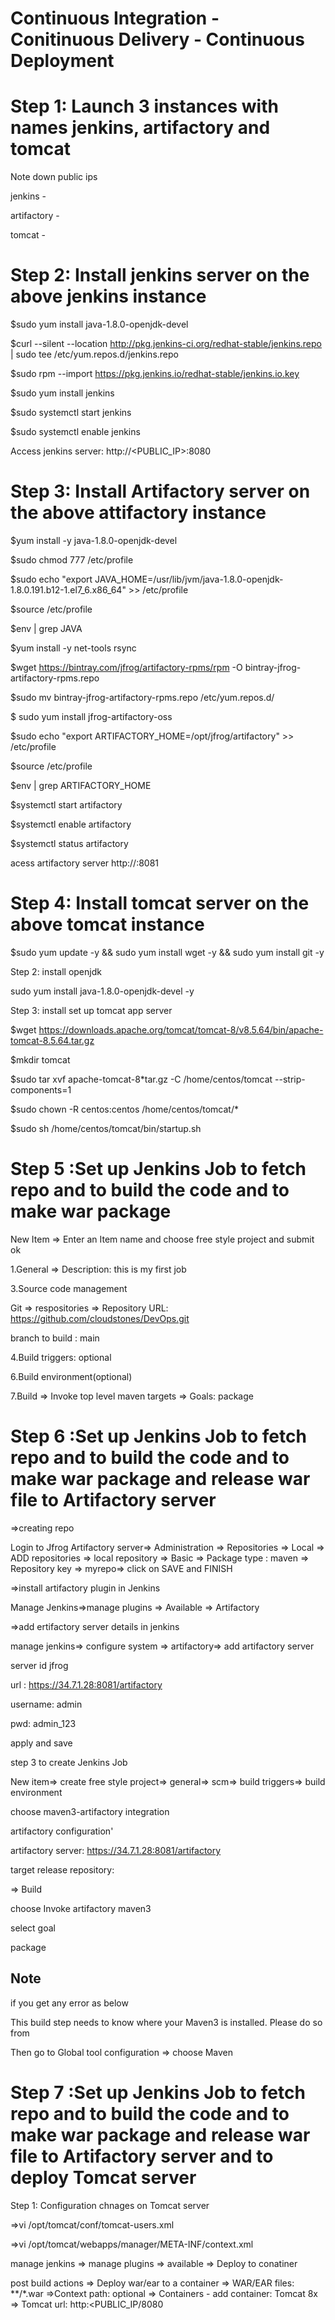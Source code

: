 # Continuous Integration - Conitinuous Delivery - Continuous Deployment

# Step 1: Launch 3 instances with names  jenkins, artifactory and tomcat

Note down public ips

jenkins -

artifactory -

tomcat - 


# Step 2: Install jenkins server on the above jenkins instance

$sudo yum install java-1.8.0-openjdk-devel

$curl --silent --location http://pkg.jenkins-ci.org/redhat-stable/jenkins.repo | sudo tee /etc/yum.repos.d/jenkins.repo

$sudo rpm --import https://pkg.jenkins.io/redhat-stable/jenkins.io.key

$sudo yum install jenkins

$sudo systemctl start jenkins

$sudo systemctl enable jenkins

Access jenkins server:  http://<PUBLIC_IP>:8080


# Step 3: Install Artifactory server on the above attifactory instance

$yum install -y java-1.8.0-openjdk-devel

$sudo chmod 777 /etc/profile

$sudo echo "export JAVA_HOME=/usr/lib/jvm/java-1.8.0-openjdk-1.8.0.191.b12-1.el7_6.x86_64" >> /etc/profile

$source /etc/profile

$env | grep JAVA

$yum install -y net-tools rsync

$wget https://bintray.com/jfrog/artifactory-rpms/rpm -O bintray-jfrog-artifactory-rpms.repo

$sudo mv bintray-jfrog-artifactory-rpms.repo /etc/yum.repos.d/

$ sudo yum install jfrog-artifactory-oss

$sudo echo "export ARTIFACTORY_HOME=/opt/jfrog/artifactory" >> /etc/profile

$source /etc/profile

$env | grep ARTIFACTORY_HOME

$systemctl start artifactory

$systemctl enable artifactory

$systemctl status artifactory

acess artifactory  server  http://<public ip>:8081



# Step 4: Install tomcat server on the above tomcat instance

$sudo yum update -y && sudo yum install wget -y && sudo yum install git -y

Step 2: install openjdk

sudo yum install java-1.8.0-openjdk-devel -y

Step 3: install set up tomcat app server

$wget https://downloads.apache.org/tomcat/tomcat-8/v8.5.64/bin/apache-tomcat-8.5.64.tar.gz

$mkdir tomcat

$sudo tar xvf apache-tomcat-8*tar.gz -C /home/centos/tomcat --strip-components=1

$sudo chown -R centos:centos /home/centos/tomcat/*

$sudo sh /home/centos/tomcat/bin/startup.sh



# Step 5 :Set up Jenkins Job to fetch repo and to build the code and to make war package

New Item => Enter an Item name and choose free style project and submit ok 

1.General => Description: this is my first job


3.Source code management


  Git => respositories => Repository URL: https://github.com/cloudstones/DevOps.git
  
  branch to build : main
  
4.Build triggers: optional

6.Build environment(optional)
 
 7.Build => Invoke top level maven targets => Goals: package

# Step 6 :Set up Jenkins Job to fetch repo and to build the code and to make war package and release war file to Artifactory server

=>creating repo

Login to Jfrog Artifactory server=> Administration => Repositories => Local => ADD repositories => local repository => Basic => Package type : maven => Repository key => myrepo=> click on SAVE and FINISH

=>install artifactory plugin in Jenkins

Manage Jenkins=>manage plugins => Available => Artifactory

=>add ertifactory server details in jenkins

manage jenkins=> configure system => artifactory=> add artifactory server

server id jfrog

url : https://34.7.1.28:8081/artifactory

username: admin

pwd: admin_123

apply and save

step 3 to create Jenkins Job

New item=> create free style project=> general=> scm=> build triggers=> build environment

choose maven3-artifactory integration

artifactory configuration'

artifactory server: https://34.7.1.28:8081/artifactory

target release repository: <target repo>
  
  
=> Build

choose Invoke artifactory maven3

select goal

package

Note
------
if you get any error as below 

This build step needs to know where your Maven3 is installed. Please do so from

Then go to Global tool configuration => choose Maven


# Step 7 :Set up Jenkins Job to fetch repo and to build the code and to make war package and release war file to Artifactory server and to deploy Tomcat server

Step 1: Configuration chnages on Tomcat server

=>vi /opt/tomcat/conf/tomcat-users.xml

<role rolename="manager-script"/>

<role rolename="manager-gui"/>

<role rolename="admin-gui"/>

<user username="admin" password="admin_123" roles="manager-gui"/>

<user username="admin" password="admin_123" roles="admin-gui"/>

 <user username="admin" password="admin_123" roles="manager-script" />

=>vi /opt/tomcat/webapps/manager/META-INF/context.xml 

<!--  <Valve className="org.apache.catalina.valves.RemoteAddrValve"

         allow="127\.\d+\.\d+\.\d+|::1|0:0:0:0:0:0:0:1" /> -->

 
manage jenkins => manage plugins => available  =>  Deploy to conatiner

post build actions => Deploy war/ear to a container => WAR/EAR files: **/*.war =>Context path: optional => Containers - add container: Tomcat 8x => Tomcat url: http:<PUBLIC_IP/8080
